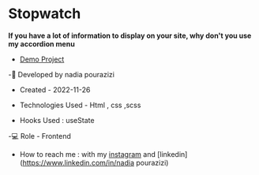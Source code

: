 # Stopwatch

**If you have a lot of information to display on your site, why don't you use my accordion menu**

- [Demo Project](https://nadiapourazizi.github.io/bank_template/)

-🙂 Developed by nadia pourazizi
- Created - 2022-11-26

- Technologies Used - Html , css ,scss

- Hooks Used : useState 

-💻 Role - Frontend

- How to reach me : with my [instagram](https://www.instagram.com/nadiaacodes) and [linkedin](https://www.linkedin.com/in/nadia pourazizi)
